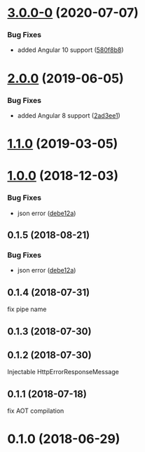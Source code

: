 # [3.0.0-0](https://github.com/LCGroupIT/angular-i18next-error-interceptor/compare/v2.0.0...v3.0.0-0) (2020-07-07)


### Bug Fixes

* added Angular 10 support ([580f8b8](https://github.com/LCGroupIT/angular-i18next-error-interceptor/commit/580f8b8e006331bed0494fd36ae4fe1b8043221b))



# [2.0.0](https://github.com/LCGroupIT/angular-i18next-error-interceptor/compare/v1.1.0...v2.0.0) (2019-06-05)


### Bug Fixes

* added Angular 8 support ([2ad3ee1](https://github.com/LCGroupIT/angular-i18next-error-interceptor/commit/2ad3ee1))



# [1.1.0](https://github.com/LCGroupIT/angular-i18next-error-interceptor/compare/v1.0.0...v1.1.0) (2019-03-05)



# [1.0.0](https://github.com/LCGroupIT/angular-i18next-error-interceptor/compare/v0.1.3...v1.0.0) (2018-12-03)


### Bug Fixes

* json error ([debe12a](https://github.com/LCGroupIT/angular-i18next-error-interceptor/commit/debe12a))



<a name="0.1.5"></a>
## 0.1.5 (2018-08-21)


### Bug Fixes

* json error ([debe12a](https://github.com/LCGroupIT/angular-i18next-error-interceptor/commit/debe12a))



<a name="0.1.4"></a>
## 0.1.4 (2018-07-31)
fix pipe name


<a name="0.1.3"></a>
## 0.1.3 (2018-07-30)



<a name="0.1.2"></a>
## 0.1.2 (2018-07-30)
Injectable HttpErrorResponseMessage


<a name="0.1.1"></a>
## 0.1.1 (2018-07-18)
fix AOT compilation


<a name="0.1.0"></a>
# 0.1.0 (2018-06-29)



